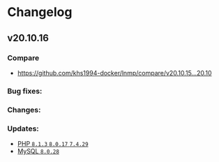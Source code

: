 # Changelog

## v20.10.16

### Compare

* https://github.com/khs1994-docker/lnmp/compare/v20.10.15...20.10

### Bug fixes:

### Changes:

### Updates:

* [PHP `8.1.3` `8.0.17` `7.4.29`](https://www.php.net/ChangeLog-8.php#8.1.3)
* [MySQL `8.0.28`](https://dev.mysql.com/doc/relnotes/mysql/8.0/en/news-8-0-28.html)
